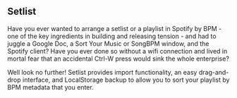 ## Setlist

Have you ever wanted to arrange a setlist or a playlist in Spotify by BPM - one of the key ingredients in building and releasing tension - and had to juggle a Google Doc, a Sort Your Music or SongBPM window, and the Spotify client? Have you ever done so without a wifi connection and lived in mortal fear that an accidental Ctrl-W press would sink the whole enterprise?

Well look no further! Setlist provides import functionality, an easy drag-and-drop interface, and LocalStorage backup to allow you to sort your playlist by BPM metadata that you enter.
